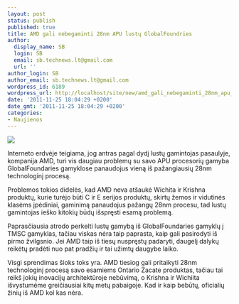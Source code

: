 ```yaml
---
layout: post
status: publish
published: true
title: AMD gali nebegaminti 28nm APU lustų GlobalFoundries
author:
  display_name: SB
  login: SB
  email: sb.technews.lt@gmail.com
  url: ''
author_login: SB
author_email: sb.technews.lt@gmail.com
wordpress_id: 6189
wordpress_url: http://localhost/site/new/amd_gali_nebegaminti_28nm_apu_lustu_globalfoundries/
date: '2011-11-25 18:04:29 +0200'
date_gmt: '2011-11-25 18:04:29 +0200'
categories:
- Naujienos
---
```

<div class="imgright"><img src="http://technews.lt/upload/AMD-to-Release-Unlocked-A8-3870-Llano-APU-in-Q4-2011-2.jpg"  /></div>
<p>Interneto erdvėje teigiama, jog antras pagal dydį lustų gamintojas pasaulyje, kompanija AMD, turi vis daugiau problemų su savo APU procesorių gamyba GlobalFoundaries gamyklose panaudojus vieną iš pažangiausių 28nm technologinį procesą.</p>
<p>Problemos tokios didelės, kad AMD neva atšaukė Wichita ir Krishna produktų, kurie turėjo būti C ir E serijos produktų, skirtų žemos ir vidutinės klasėms įpėdiniai, gaminimą panaudojus pažangų 28nm procesu, tad lustų gamintojas ieško kitokių būdų išspręsti esamą problemą.</p>
<p>Paprasčiausia atrodo perkelti lustų gamybą iš GlobalFoundaries gamyklų į TMSC gamyklas, tačiau viskas nėra taip paprasta, kaip gali pasirodyti iš pirmo žvilgsnio. Jei AMD taip iš tiesų nuspręstų padaryti, daugelį dalykų reikėtų pradėti nuo pat pradžių ir tai užimtų daugybe laiko.</p>
<p>Visgi sprendimas šioks toks yra. AMD tiesiog gali pritaikyti 28nm technologinį procesą savo esamiems Ontario Zacate produktas, tačiau tai reikš jokių inovacijų architektūroje nebūvimą, o Krishna ir Wichiita išvystumėme greičiausiai kitų metų pabaigoje. Kad ir kaip bebūtų, oficialių žinių iš AMD kol kas nėra.</p>
